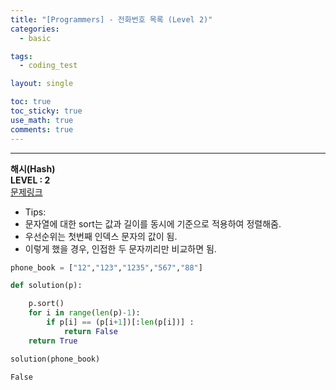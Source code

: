 ```yaml
---
title: "[Programmers] - 전화번호 목록 (Level 2)"
categories:
  - basic

tags:
  - coding_test

layout: single

toc: true
toc_sticky: true
use_math: true
comments: true
---
```


---
**해시(Hash)**  
**LEVEL : 2**   
[문제링크](https://programmers.co.kr/learn/courses/30/lessons/42577)  

- Tips:
- 문자열에 대한 sort는 값과 길이를 동시에 기준으로 적용하여 정렬해줌.
- 우선순위는 첫번째 인덱스 문자의 값이 됨.
- 이렇게 했을 경우, 인접한 두 문자끼리만 비교하면 됨.


```python
phone_book = ["12","123","1235","567","88"]
```


```python
def solution(p):

    p.sort()
    for i in range(len(p)-1):
        if p[i] == (p[i+1])[:len(p[i])] :
            return False
    return True
```


```python
solution(phone_book)
```




    False
